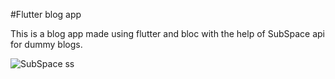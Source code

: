 #Flutter blog app

This is a blog app made using flutter and bloc with the help of SubSpace api for dummy blogs.

![SubSpace ss](https://github.com/user-attachments/assets/74f37455-ea9f-49b9-b0ec-646cb5004127)
